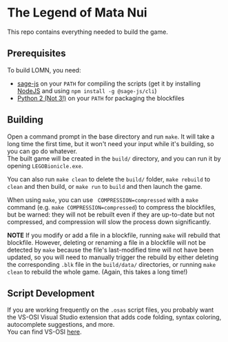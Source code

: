 The Legend of Mata Nui
======================

This repo contains everything needed to build the game.

Prerequisites
-------------

To build LOMN, you need:
 - [sage-js](https://github.com/TheLegendOfMataNui/sage-js) on your `PATH` for compiling the scripts (get it by installing [NodeJS](https://nodejs.org/en/download/) and using `npm install -g @sage-js/cli`)
 - [Python 2 (Not 3!)](https://www.python.org/downloads/) on your `PATH` for packaging the blockfiles

Building
--------

Open a command prompt in the base directory and run `make`. It will take a long time the first time, but it won't need your input while it's building, so you can go do whatever.  
The built game will be created in the `build/` directory, and you can run it by opening `LEGOBionicle.exe`.

You can also run `make clean` to delete the `build/` folder, `make rebuild` to `clean` and then build, or `make run` to `build` and then launch the game.

When using `make`, you can use ` COMPRESSION=compressed` with a `make` command (e.g. `make COMPRESSION=compressed`) to compress the blockfiles, but be warned: they will not be rebuilt even if they are up-to-date but not compressed, and compression will slow the process down significantly.

**NOTE**
If you modify or add a file in a blockfile, running `make` will rebuild that blockfile. However, deleting or renaming a file in a blockfile will not be detected by `make` because the file's last-modified time will not have been updated, so you will need to manually trigger the rebuild by either deleting the corresponding `.blk` file in the `build/data/` directories, or running `make clean` to rebuild the whole game. (Again, this takes a long time!)

Script Development
------------------

If you are working frequently on the `.osas` script files, you probably want the VS-OSI Visual Studio extension that adds code folding, syntax coloring, autocomplete suggestions, and more.  
You can find VS-OSI [here](https://github.com/TheLegendOfMataNui/VS-OSI).